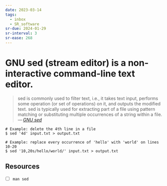 ```yaml
---
date: 2023-03-14
tags:
  - inbox
  - SR_software
sr-due: 2024-01-29
sr-interval: 3
sr-ease: 268
---
```


# GNU sed (stream editor) is a non-interactive command-line text editor.

> sed is commonly used to filter text, i.e., it takes text input, performs some
> operation (or set of operations) on it, and outputs the modified text. sed is
> typically used for extracting part of a file using pattern matching or
> substituting multiple occurrences of a string within a file.\
> — <cite>[GNU sed](https://www.gnu.org/software/sed/)</cite>

    # Example: delete the 4th line in a file
    $ sed '4d' input.txt > output.txt

    # Example: replace every occurrence of 'hello' with 'world' on lines 10-20
    $ sed '10,20s/hello/world/' input.txt > output.txt

## Resources

- [ ] `man sed`
